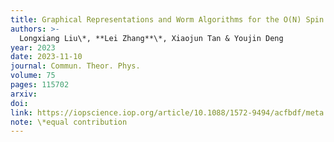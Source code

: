 ```yaml
---
title: Graphical Representations and Worm Algorithms for the O(N) Spin Model
authors: >-
  Longxiang Liu\*, **Lei Zhang**\*, Xiaojun Tan & Youjin Deng
year: 2023
date: 2023-11-10
journal: Commun. Theor. Phys.
volume: 75
pages: 115702
arxiv:
doi:
link: https://iopscience.iop.org/article/10.1088/1572-9494/acfbdf/meta
note: \*equal contribution
---
```

